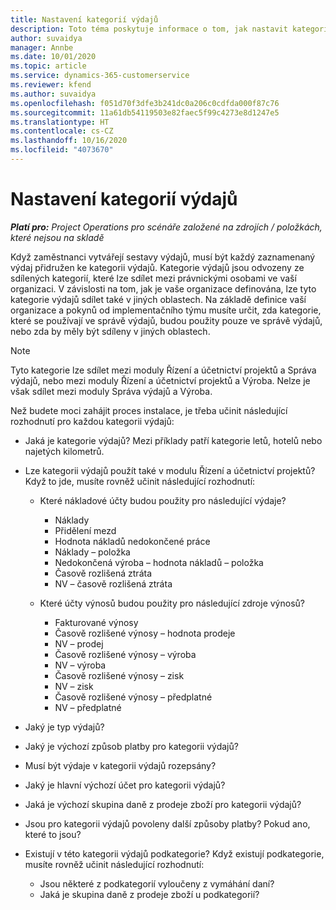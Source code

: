 ```yaml
---
title: Nastavení kategorií výdajů
description: Toto téma poskytuje informace o tom, jak nastavit kategorie výdajů a sdílené kategorie pro sestavy výdajů.
author: suvaidya
manager: Annbe
ms.date: 10/01/2020
ms.topic: article
ms.service: dynamics-365-customerservice
ms.reviewer: kfend
ms.author: suvaidya
ms.openlocfilehash: f051d70f3dfe3b241dc0a206c0cdfda000f87c76
ms.sourcegitcommit: 11a61db54119503e82faec5f99c4273e8d1247e5
ms.translationtype: HT
ms.contentlocale: cs-CZ
ms.lasthandoff: 10/16/2020
ms.locfileid: "4073670"
---
```

# <a name="set-up-expense-categories"></a>Nastavení kategorií výdajů

_**Platí pro:** Project Operations pro scénáře založené na zdrojích / položkách, které nejsou na skladě_

Když zaměstnanci vytvářejí sestavy výdajů, musí být každý zaznamenaný výdaj přidružen ke kategorii výdajů. Kategorie výdajů jsou odvozeny ze sdílených kategorií, které lze sdílet mezi právnickými osobami ve vaší organizaci. V závislosti na tom, jak je vaše organizace definována, lze tyto kategorie výdajů sdílet také v jiných oblastech. Na základě definice vaší organizace a pokynů od implementačního týmu musíte určit, zda kategorie, které se používají ve správě výdajů, budou použity pouze ve správě výdajů, nebo zda by měly být sdíleny v jiných oblastech.

> [!NOTE]
> Tyto kategorie lze sdílet mezi moduly Řízení a účetnictví projektů a Správa výdajů, nebo mezi moduly Řízení a účetnictví projektů a Výroba. Nelze je však sdílet mezi moduly Správa výdajů a Výroba.

Než budete moci zahájit proces instalace, je třeba učinit následující rozhodnutí pro každou kategorii výdajů:

- Jaká je kategorie výdajů? Mezi příklady patří kategorie letů, hotelů nebo najetých kilometrů.
- Lze kategorii výdajů použít také v modulu Řízení a účetnictví projektů? Když to jde, musíte rovněž učinit následující rozhodnutí:

    - Které nákladové účty budou použity pro následující výdaje?

        - Náklady
        - Přidělení mezd
        - Hodnota nákladů nedokončené práce
        - Náklady – položka
        - Nedokončená výroba – hodnota nákladů – položka
        - Časově rozlišená ztráta
        - NV – časově rozlišená ztráta

    - Které účty výnosů budou použity pro následující zdroje výnosů?

        - Fakturované výnosy
        - Časově rozlišené výnosy – hodnota prodeje
        - NV – prodej
        - Časově rozlišené výnosy – výroba
        - NV – výroba
        - Časově rozlišené výnosy – zisk
        - NV – zisk
        - Časově rozlišené výnosy – předplatné
        - NV – předplatné

- Jaký je typ výdajů?
- Jaký je výchozí způsob platby pro kategorii výdajů?
- Musí být výdaje v kategorii výdajů rozepsány?
- Jaký je hlavní výchozí účet pro kategorii výdajů?
- Jaká je výchozí skupina daně z prodeje zboží pro kategorii výdajů?
- Jsou pro kategorii výdajů povoleny další způsoby platby? Pokud ano, které to jsou?
- Existují v této kategorii výdajů podkategorie? Když existují podkategorie, musíte rovněž učinit následující rozhodnutí:

    - Jsou některé z podkategorií vyloučeny z vymáhání daní?
    - Jaká je skupina daně z prodeje zboží u podkategorií?
